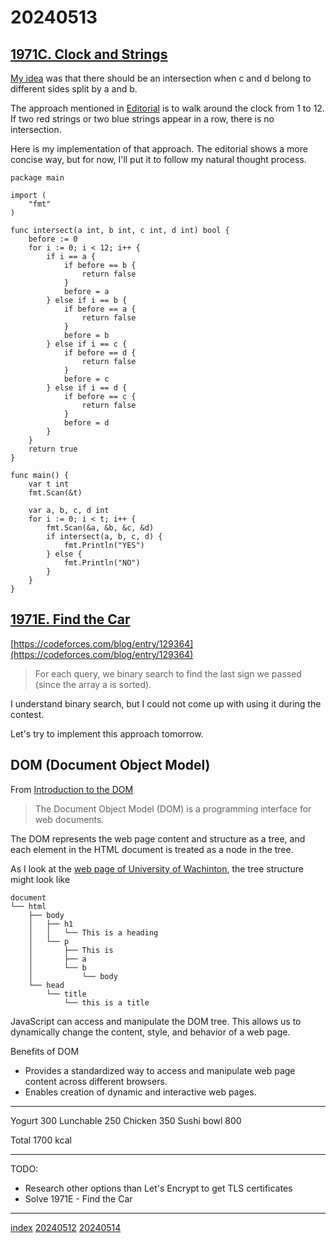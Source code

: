 <head><meta name="viewport" content="width=device-width, initial-scale=1.0, user-scalable=yes" /><meta charset="UTF-8"></head>

# 20240513

## [1971C. Clock and Strings](https://codeforces.com/contest/1971/problem/C)

[My idea](20240512.html) was that there should be an intersection when c and d belong to different sides split by a and b.

The approach mentioned in [Editorial](https://codeforces.com/blog/entry/129364) is to walk around the clock from 1 to 12. If two red strings or two blue strings appear in a row, there is no intersection.

Here is my implementation of that approach. The editorial shows a more concise way, but for now, I\'ll put it to follow my natural thought process.

```
package main

import (
	"fmt"
)

func intersect(a int, b int, c int, d int) bool {
	before := 0
	for i := 0; i < 12; i++ {
		if i == a {
			if before == b {
				return false
			}
			before = a
		} else if i == b {
			if before == a {
				return false
			}
			before = b
		} else if i == c {
			if before == d {
				return false
			}
			before = c
		} else if i == d {
			if before == c {
				return false
			}
			before = d
		}
	}
	return true
}

func main() {
	var t int
	fmt.Scan(&t)

	var a, b, c, d int
	for i := 0; i < t; i++ {
		fmt.Scan(&a, &b, &c, &d)
		if intersect(a, b, c, d) {
			fmt.Println("YES")
		} else {
			fmt.Println("NO")
		}
	}
}
```

## [1971E. Find the Car](https://codeforces.com/contest/1971/problem/E)

[https://codeforces.com/blog/entry/129364](https://codeforces.com/blog/entry/129364)

> For each query, we binary search to find the last sign we passed (since the array a is sorted).

I understand binary search, but I could not come up with using it during the contest.

Let\'s try to implement this approach tomorrow.

## DOM (Document Object Model)

From [Introduction to the DOM](https://developer.mozilla.org/en-US/docs/Web/API/Document_Object_Model/Introduction)

> The Document Object Model (DOM) is a programming interface for web documents.

The DOM represents the web page content and structure as a tree, and each element in the HTML document is treated as a node in the tree.

As I look at the [web page of University of Wachinton](https://staff.washington.edu/weller/css/DOM1.html), the tree structure might look like 

```
document
└── html
    ├── body
    │   ├── h1
    │   │   └── This is a heading
    │   └── p
    │       ├── This is
    │       ├── a
    │       └── b
    │           └── body
    └── head
        └── title
            └── this is a title
```

JavaScript can access and manipulate the DOM tree. This allows us to dynamically change the content, style, and behavior of a web page.

Benefits of DOM

- Provides a standardized way to access and manipulate web page content across different browsers.
- Enables creation of dynamic and interactive web pages.

---

Yogurt 300
Lunchable 250
Chicken 350
Sushi bowl 800

Total 1700 kcal

---

TODO:

- Research other options than Let\'s Encrypt to get TLS certificates
- Solve 1971E - Find the Car

---

[index](../../index.html)
[20240512](20240512.html)
[20240514](20240514.html)
